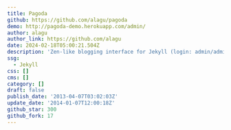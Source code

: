 ```yaml
---
title: Pagoda
github: https://github.com/alagu/pagoda
demo: http://pagoda-demo.herokuapp.com/admin/
author: alagu
author_link: https://github.com/alagu
date: 2024-02-18T05:00:21.504Z
description: 'Zen-like blogging interface for Jekyll (login: admin/admin)'
ssg:
  - Jekyll
css: []
cms: []
category: []
draft: false
publish_date: '2013-04-07T03:02:03Z'
update_date: '2014-01-07T12:00:18Z'
github_star: 300
github_fork: 17
---
```

